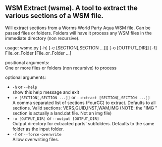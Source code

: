 ## WSM Extract (wsme). A tool to extract the various sections of a WSM file.

Will extract sections from a Worms World Party Aqua WSM file. Can be passed files or folders. Folders will have it process any WSM files in the immediate directory (non recursive).

usage: wsme.py [-h] [-e [SECTION[,SECTION ...]]] [-o [OUTPUT_DIR]] [-f] File_or_Folder [File_or_Folder ...]

positional arguments:  
One or more files or folders (non recursive) to process

optional arguments:
* `-h` or `--help`  
  show this help message and exit
* `-e [SECTION[,SECTION ...]]` or `--extract [SECTION[,SECTION ...]]`  
  A comma separated list of sections (FourCC) to extract. Defaults to all sections. Valid sections: VERS,GUID,INST,WAM,IMG (NOTE: the "IMG " section is actually a land.dat file. Not an img file)
* `-o [OUTPUT_DIR]` or `--output [OUTPUT_DIR]`  
  Output directory for extracted parts' subfolders. Defaults to the same folder as the input folder.
* `-f` or `--force-overwrite`  
  Allow overwriting files.
